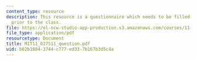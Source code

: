 ```yaml
---
content_type: resource
description: This resource is a questionnaire which needs to be filled out by students
  prior to the class.
file: https://ol-ocw-studio-app-production.s3.amazonaws.com/courses/11-027-city-to-city-comparing-researching-and-writing-about-cities-new-orleans-spring-2011/b62b18043744c777ed337b167b3d5c4a_MIT11_027S11_question.pdf
file_type: application/pdf
resourcetype: Document
title: MIT11_027S11_question.pdf
uid: b62b1804-3744-c777-ed33-7b167b3d5c4a
---
```

